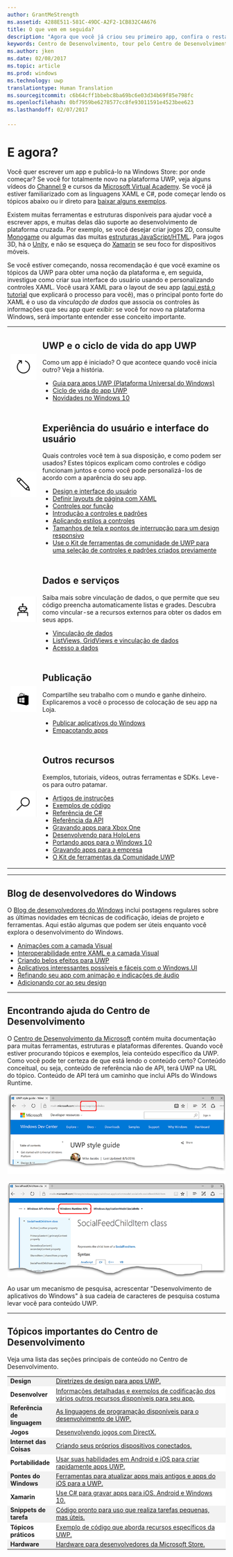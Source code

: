 ```yaml
---
author: GrantMeStrength
ms.assetid: 4288E511-581C-49DC-A2F2-1CB832C4A676
title: O que vem em seguida?
description: "Agora que você já criou seu primeiro app, confira o restante do Centro de Desenvolvimento. Veja a seguir uma introdução às diversas seções disponíveis."
keywords: Centro de Desenvolvimento, tour pelo Centro de Desenvolvimento, Ponto de Partida
ms.author: jken
ms.date: 02/08/2017
ms.topic: article
ms.prod: windows
ms.technology: uwp
translationtype: Human Translation
ms.sourcegitcommit: c6b64cff1bbebc8ba69bc6e03d34b69f85e798fc
ms.openlocfilehash: 0bf7959be6278577cc8fe93011591e4523bee623
ms.lasthandoff: 02/07/2017

---
```


<link rel="stylesheet" href="https://az835927.vo.msecnd.net/sites/uwp/Resources/css/custom.css">

# <a name="whats-next"></a>E agora?

Você quer escrever um app e publicá-lo na Windows Store: por onde começar? Se você for totalmente novo na plataforma UWP, veja alguns vídeos do <a href="https://channel9.msdn.com/">Channel 9</a> e cursos da <a href="https://mva.microsoft.com">Microsoft Virtual Academy</a>. Se você já estiver familiarizado com as linguagens XAML e C#, pode começar lendo os tópicos abaixo ou ir direto para [baixar alguns exemplos](https://msdn.microsoft.com/windows/uwp/get-started/get-uwp-app-samples).

Existem muitas ferramentas e estruturas disponíveis para ajudar você a escrever apps, e muitas delas dão suporte ao desenvolvimento de plataforma cruzada. Por exemplo, se você desejar criar jogos 2D, consulte <a href="http://www.monogame.net">Monogame</a> ou algumas das muitas [estruturas JavaScript/HTML](https://html5gameengine.com/). Para jogos 3D, há o <a href="http://www.unity3d.com">Unity</a>, e não se esqueça do <a href="http://www.xamarin.com">Xamarin</a> se seu foco for dispositivos móveis.

Se você estiver começando, nossa recomendação é que você examine os tópicos da UWP para obter uma noção da plataforma e, em seguida, investigue como criar sua interface do usuário usando e personalizando controles XAML. Você usará XAML para o layout de seu app ([aqui está o tutorial](../layout/grid-tutorial.md) que explicará o processo para você), mas o principal ponto forte do XAML é o uso da *vinculação de dados* que associa os controles às informações que seu app quer exibir: se você for novo na plataforma Windows, será importante entender esse conceito importante. 
<table class="wdg-noborder">
<tr>
 <td width=60><img src="images/icon3.png" width=64></td>
    <td><h2>UWP e o ciclo de vida do app UWP</h2><p>Como um app é iniciado? O que acontece quando você inicia outro? Veja a história.</p> <ul>
    <li><a href="https://msdn.microsoft.com/windows/uwp/get-started/universal-application-platform-guide">Guia para apps UWP (Plataforma Universal do Windows)</a></li>
    <li><a href="https://msdn.microsoft.com/windows/uwp/launch-resume/app-lifecycle">Ciclo de vida do app UWP</a></li>
    <li><a href="https://developer.microsoft.com/windows/windows-10-for-developers">Novidades no Windows 10</a></ul></td>  
</tr>
<tr>
 <td width=60><img src="images/icon7.png" width=64></td>
    <td><h2>Experiência do usuário e interface do usuário</h2><p>Quais controles você tem à sua disposição, e como podem ser usados? Estes tópicos explicam como controles e código funcionam juntos e como você pode personalizá-los de acordo com a aparência do seu app.</p> <ul>
    <li><a href="https://developer.microsoft.com/windows/design">Design e interface do usuário</a></li>
    <li><a href="https://msdn.microsoft.com/windows/uwp/layout/layouts-with-xaml">Definir layouts de página com XAML</a></li>
    <li><a href="https://msdn.microsoft.com/windows/uwp/controls-and-patterns/controls-by-function">Controles por função</a></li>
      <li><a href="https://msdn.microsoft.com/windows/uwp/controls-and-patterns/controls-and-events-intro">Introdução a controles e padrões</a></li>
     <li><a href="https://msdn.microsoft.com/windows/uwp/controls-and-patterns/styling-controls">Aplicando estilos a controles</a></li>
      <li><a href="https://msdn.microsoft.com/windows/uwp/layout/screen-sizes-and-breakpoints-for-responsive-design">Tamanhos de tela e pontos de interrupção para um design responsivo</a></li>
      <li><a href="https://developer.microsoft.com/windows/projects/campaigns/welcome-toolbox">Use o Kit de ferramentas de comunidade de UWP para uma seleção de controles e padrões criados previamente</a></li>
    </ul></td>  
</tr>
<tr>
 <td width=60><img src="images/icon6.png" width=64></td>
    <td><h2>Dados e serviços</h2><p>Saiba mais sobre vinculação de dados, o que permite que seu código preencha automaticamente listas e grades. Descubra como vincular-se a recursos externos para obter os dados em seus apps.</p> <ul>
    <li><a href="https://msdn.microsoft.com/windows/uwp/data-binding/index">Vinculação de dados</a></li>
    <li><a href="https://msdn.microsoft.com/windows/uwp/controls-and-patterns/listview-and-gridview">ListViews, GridViews e vinculação de dados</a></li>
     <li><a href="https://msdn.microsoft.com/windows/uwp/data-access/index">Acesso a dados</a></li>
    </ul></td>  
</tr>
<tr>
 <td width=60><img src="images/icon4.png" width=64></td>
    <td><h2>Publicação</h2><p>Compartilhe seu trabalho com o mundo e ganhe dinheiro. Explicaremos a você o processo de colocação de seu app na Loja.</p> <ul>
    <li><a href="https://msdn.microsoft.com/windows/uwp/publish/index">Publicar aplicativos do Windows</a></li>
    <li><a href="https://msdn.microsoft.com/windows/uwp/packaging/index">Empacotando apps</a></li>
    </ul></td>  
</tr>
<tr>
 <td width=60><img src="images/icon2.png" width=64></td>
    <td><h2>Outros recursos</h2><p>Exemplos, tutoriais, vídeos, outras ferramentas e SDKs. Leve-os para outro patamar.</p>
    <ul>
    <li><a href="https://developer.microsoft.com/windows/develop">Artigos de instruções</a></li>
    <li><a href="https://developer.microsoft.com/windows/samples">Exemplos de código</a></li>
    <li><a href="https://msdn.microsoft.com/library/618ayhy6(VS.110).aspx">Referência de C#</a></li>
    <li><a href="https://msdn.microsoft.com/library/windows/apps/bg124285.aspx">Referência da API</a></li>
     <li><a href="https://msdn.microsoft.com/windows/uwp/xbox-apps/index">Gravando apps para Xbox One</a></li>
     <li><a href="https://www.microsoft.com/microsoft-hololens/developers">Desenvolvendo para HoloLens</a></li>
     <li><a href="https://msdn.microsoft.com/windows/uwp/porting/index">Portando apps para o Windows 10</a></li>
      <li><a href="https://msdn.microsoft.com/windows/uwp/enterprise/index">Gravando apps para a empresa</a></li>
      <li><a href="https://blogs.windows.com/buildingapps/2016/08/17/introducing-the-uwp-community-toolkit/#D1IfVxCZMQGZqlc7.97">O Kit de ferramentas da Comunidade UWP</a></li>
    </ul>
    </td>  
</tr>
</table>

<hr>

## <a name="windows-developer-blog"></a>Blog de desenvolvedores do Windows

O [Blog de desenvolvedores do Windows](https://blogs.windows.com/buildingapps) inclui postagens regulares sobre as últimas novidades em técnicas de codificação, ideias de projeto e ferramentas. Aqui estão algumas que podem ser úteis enquanto você explora o desenvolvimento do Windows.

* [Animações com a camada Visual](https://blogs.windows.com/buildingapps/2016/09/16/animations-with-the-visual-layer/#JM2XkQcL7MRSXe3X.97)
* [Interoperabilidade entre XAML e a camada Visual](https://blogs.windows.com/buildingapps/2016/08/26/interop-between-xaml-and-the-visual-layer/#ue6O7MWpqrVFE81K.97)
* [Criando belos efeitos para UWP](https://blogs.windows.com/buildingapps/2016/09/12/creating-beautiful-effects-for-uwp/#85jsfw6PFXX825rR.97)
* [Aplicativos interessantes possíveis e fáceis com o Windows.UI](https://blogs.windows.com/buildingapps/2016/08/23/beautiful-apps-made-possible-and-easy-with-windows-ui/#GBREkRSBwsRvi2uL.97)
* [Refinando seu app com animação e indicações de áudio](https://blogs.windows.com/buildingapps/2016/08/09/polishing-your-app-with-animations-and-audio-cues/#hziKxt2xPwUE1oqU.97) 
* [Adicionando cor ao seu design](https://blogs.windows.com/buildingapps/2016/07/28/adding-color-to-your-design/#HcPqMlfPsuKETOIo.97)

<hr>

## <a name="finding-help-in-the-dev-center"></a>Encontrando ajuda do Centro de Desenvolvimento

O [Centro de Desenvolvimento da Microsoft](http://developer.microsoft.com) contém muita documentação para muitas ferramentas, estruturas e plataformas diferentes. Quando você estiver procurando tópicos e exemplos, leia conteúdo específico da UWP. Como você pode ter certeza de que está lendo o conteúdo certo?
Conteúdo conceitual, ou seja, conteúdo de referência não de API, terá UWP na URL do tópico. Conteúdo de API terá um caminho que inclui APIs do Windows Runtime. 

![Um exemplo de tópico conceitual de UWP](images/devcenter-topic2.png)

![Um exemplo de tópico de referência de UWP](images/devcenter-topic1.png)

Ao usar um mecanismo de pesquisa, acrescentar "Desenvolvimento de aplicativos do Windows" à sua cadeia de caracteres de pesquisa costuma levar você para conteúdo UWP.


<hr>


## <a name="important-dev-center-topics"></a>Tópicos importantes do Centro de Desenvolvimento

Veja uma lista das seções principais de conteúdo no Centro de Desenvolvimento. 


<table style="width:100%">
<colgroup>
<col width="20%" />
<col width="80%" />
</colgroup>


<tbody>

<tr class="even" style="background-color: #f2f2f2">
<td align="left"><strong>Design</strong></td>
<td align="left"><a href="http://go.microsoft.com/fwlink/p/?LinkId=533896">Diretrizes de design para apps UWP.</a></td>
</tr>


<tr class="odd" style="background-color: #ffffff">
<td align="left"><strong>Desenvolver</strong></td>
<td align="left"><a href="http://go.microsoft.com/fwlink/p/?LinkId=529575">Informações detalhadas e exemplos de codificação dos vários outros recursos disponíveis para seu app.</a></td>
</tr>
<tr class="even" style="background-color: #f2f2f2">
<td align="left"><strong>Referência de linguagem</strong></td>
<td align="left"><a href="https://msdn.microsoft.com/library/windows/apps/bg124285.aspx">As linguagens de programação disponíveis para o desenvolvimento de UWP.</a></td>
</tr>
<tr class="odd" style="background-color: #ffffff">
<td align="left"><strong>Jogos</strong></td>
<td align="left"><a href="http://go.microsoft.com/fwlink/p/?LinkId=534184">Desenvolvendo jogos com DirectX.</a></td>
</tr>
<tr class="even" style="background-color: #f2f2f2">
<td align="left"><strong>Internet das Coisas</strong></td>
<td align="left"><a href="http://go.microsoft.com/fwlink/p/?LinkId=534186">Criando seus próprios dispositivos conectados.</a></td>
</tr>
<tr class="odd" style="background-color: #ffffff">
<td align="left"><strong>Portabilidade</strong></td>
<td align="left"><a href="https://msdn.microsoft.com/library/windows/apps/Mt238321">Usar suas habilidades em Android e iOS para criar rapidamente apps UWP.</a></td>
</tr>
<tr class="even" style="background-color: #f2f2f2">
<td align="left"><strong>Pontes do Windows</strong></td>
<td align="left"><a href="https://developer.microsoft.com/windows/bridges">Ferramentas para atualizar apps mais antigos e apps do iOS para a UWP.</a></td>
</tr>
<tr class="odd" style="background-color: #ffffff">
<td align="left"><strong>Xamarin</strong></td>
<td align="left"><a href="https://www.xamarin.com">Use C# para gravar apps para iOS, Android e Windows 10.</a></td>
</tr>
<tr class="even" style="background-color: #f2f2f2">
<td align="left"><strong>Snippets de tarefa</strong></td>
<td align="left"><a href="https://github.com/Microsoft/Windows-task-snippets">Código pronto para uso que realiza tarefas pequenas, mas úteis.</a></td>
</tr>
<tr class="odd" style="background-color: #ffffff">
<td align="left"><strong>Tópicos práticos</strong></td>
<td align="left"><a href="https://developer.microsoft.com/windows/develop">Exemplo de código que aborda recursos específicos da UWP.</a></td>
</tr>
<tr class="even" style="background-color: #f2f2f2">
<td align="left"><strong>Hardware</strong></td>
<td align="left"><a href="https://www.microsoftstore.com/store/msusa/en_US/cat/Developer/categoryID.69418300?icid=en_US_Store_UH_BusEd_Dev">Hardware para desenvolvedores da Microsoft Store.</a></td>
</tr>
</table>







